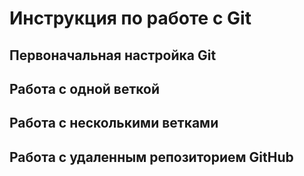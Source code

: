 # **Инструкция по работе с Git**

## **Первоначальная настройка Git**

## **Работа с одной веткой**

## **Работа с несколькими ветками**

## **Работа с удаленным репозиторием GitHub**